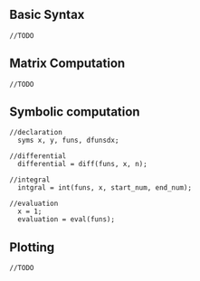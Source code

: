 ## Basic Syntax  
```
//TODO
```

## Matrix Computation  
```
//TODO
```

## Symbolic computation    
```
//declaration
  syms x, y, funs, dfunsdx;

//differential
  differential = diff(funs, x, n);

//integral
  intgral = int(funs, x, start_num, end_num);

//evaluation
  x = 1;
  evaluation = eval(funs);
```

## Plotting  
```
//TODO
```
